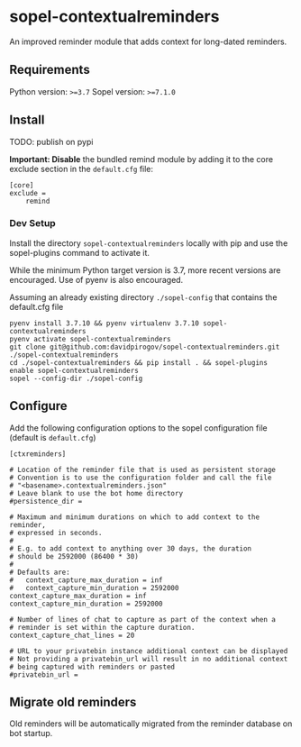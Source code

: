 # sopel-contextualreminders

An improved reminder module that adds context for long-dated reminders.

## Requirements

Python version: ```>=3.7```
Sopel version: ```>=7.1.0```

## Install

TODO: publish on pypi


**Important: Disable** the bundled remind module by adding it to the core exclude section in the
```default.cfg``` file:

```
[core]
exclude =
    remind
```

### Dev Setup

Install the directory ```sopel-contextualreminders``` locally with pip and use the sopel-plugins
command to activate it.

While the minimum Python target version is 3.7, more recent versions are encouraged. Use of pyenv
is also encouraged.

Assuming an already existing directory ```./sopel-config``` that contains the default.cfg file

```
pyenv install 3.7.10 && pyenv virtualenv 3.7.10 sopel-contextualreminders
pyenv activate sopel-contextualreminders
git clone git@github.com:davidpirogov/sopel-contextualreminders.git ./sopel-contextualreminders
cd ./sopel-contextualreminders && pip install . && sopel-plugins enable sopel-contextualreminders
sopel --config-dir ./sopel-config
```

## Configure

Add the following configuration options to the sopel configuration file (default is ```default.cfg```)

```
[ctxreminders]

# Location of the reminder file that is used as persistent storage
# Convention is to use the configuration folder and call the file
# "<basename>.contextualreminders.json"
# Leave blank to use the bot home directory
#persistence_dir =

# Maximum and minimum durations on which to add context to the reminder,
# expressed in seconds.
#
# E.g. to add context to anything over 30 days, the duration
# should be 2592000 (86400 * 30)
#
# Defaults are:
#   context_capture_max_duration = inf
#   context_capture_min_duration = 2592000
context_capture_max_duration = inf
context_capture_min_duration = 2592000

# Number of lines of chat to capture as part of the context when a
# reminder is set within the capture duration.
context_capture_chat_lines = 20

# URL to your privatebin instance additional context can be displayed
# Not providing a privatebin_url will result in no additional context
# being captured with reminders or pasted
#privatebin_url =
```

## Migrate old reminders

Old reminders will be automatically migrated from the reminder database on bot startup.

